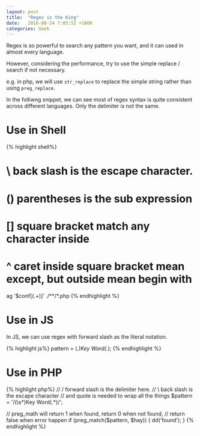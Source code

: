 ```yaml
---
layout: post
title:  "Regex is the King"
date:   2016-08-24 7:05:52 +1000
categories: Geek
---
```


Regex is so powerful to search any pattern you want, and it can used in almost every language.

However, considering the performance, try to use the simple replace / search if not necessary. 

e.g. in php, we will use `str_replace` to replace the simple string rather than using `preg_replace`.

In the folliwng snippet, we can see most of regex syntax is quite consistent across different languages. Only the delimiter is not the same.

Use in Shell
============
{% highlight shell%}
# \ back slash is the escape character.
# () parentheses is the sub expression
# [] square bracket match any character inside
# ^ caret inside square bracket mean except, but outside mean begin with 
ag '\$conf\[(.+)\]' ./**/*.php
{% endhighlight %}

Use in JS
=========
In JS, we can use regex with forward slash as the literal notation.

{% highlight js%}
pattern = \(.*)Key Word(.*)\;
{% endhighlight %}
 
Use in PHP
==========
{% highlight php%}
// / forward slash is the delimiter here.
// \ back slash is the escape character
// and quote is needed to wrap all the things
$pattern = '/(\s*)Key Word(.*)/';

// preg_math will return 1 when found, return 0 when not found, 
// return false when error happen
if (preg_match($pattern, $hay)) {
  dd('found');
}
{% endhighlight %}

